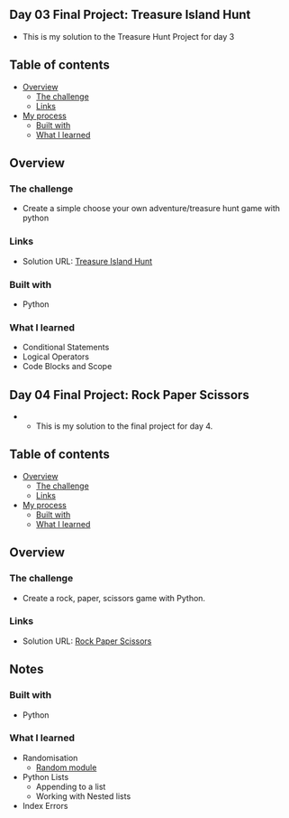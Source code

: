 ## Day 03 Final Project: Treasure Island Hunt

- This is my solution to the Treasure Hunt Project for day 3

## Table of contents

- [Overview](#overview)
  - [The challenge](#the-challenge)
  - [Links](#links)
- [My process](#my-process)
  - [Built with](#built-with)
  - [What I learned](#what-i-learned)

## Overview

### The challenge

- Create a simple choose your own adventure/treasure hunt game with python

### Links

- Solution URL: [Treasure Island Hunt](https://github.com/Nahid-ahmdv/100-Days-of-Python-Bootcamp/tree/master/Day03)

### Built with

- Python

### What I learned
- Conditional Statements
- Logical Operators
- Code Blocks and Scope

## Day 04 Final Project: Rock Paper Scissors

- - This is my solution to the final project for day 4.

## Table of contents

- [Overview](#overview)
  - [The challenge](#the-challenge)
  - [Links](#links)
- [My process](#my-process)
  - [Built with](#built-with)
  - [What I learned](#what-i-learned)

## Overview

### The challenge

- Create a rock, paper, scissors game with Python.

### Links

- Solution URL: [Rock Paper Scissors](https://github.com/Nahid-ahmdv/100-Days-of-Python-Bootcamp/tree/master/Day04)

## Notes


### Built with

- Python

### What I learned
- Randomisation
  - [Random module](https://www.askpython.com/python-modules/python-random-module-generate-random-numbers-sequences)
- Python Lists
  - Appending to a list
  - Working with Nested lists
- Index Errors